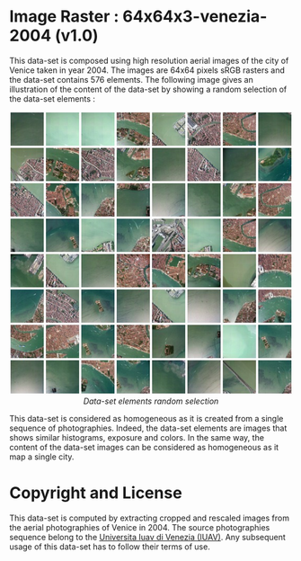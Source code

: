 # Image Raster : 64x64x3-venezia-2004 (v1.0)

This data-set is composed using high resolution aerial images of the city of Venice taken in year 2004. The images are 64x64 pixels sRGB rasters and the data-set contains 576 elements. The following image gives an illustration of the content of the data-set by showing a random selection of the data-set elements :

<p align="center">
    <img src="https://github.com/nils-hamel/turing-project/blob/master/doc/dataset/64x64x3-venezia-2004.jpg?raw=true" width="512">
    <br />
    <i>Data-set elements random selection</i>
</p>

This data-set is considered as homogeneous as it is created from a single sequence of photographies. Indeed, the data-set elements are images that shows similar histograms, exposure and colors. In the same way, the content of the data-set images can be considered as homogeneous as it map a single city.

# Copyright and License

This data-set is computed by extracting cropped and rescaled images from the aerial photographies of Venice in 2004. The source photographies sequence belong to the [Universita Iuav di Venezia (IUAV)](http://www.iuav.it/SISTEMA-DE/Laboratori1/cosa-offri/cataloghi-/index.htm). Any subsequent usage of this data-set has to follow their terms of use.
